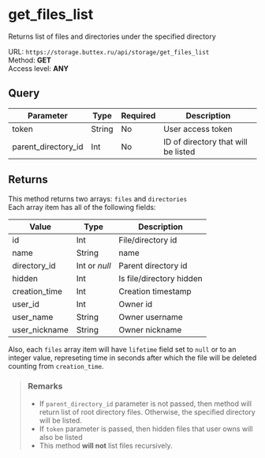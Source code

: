 # get_files_list
Returns list of files and directories under the specified directory

URL: `https://storage.buttex.ru/api/storage/get_files_list`\
Method: **GET** \
Access level: **ANY**

## Query
| Parameter           | Type   | Required  | Description                          |
|---------------------|--------|-----------|--------------------------------------|
| token               | String | No        | User access token                    |
| parent_directory_id | Int    | No        | ID of directory that will be listed  |

## Returns
This method returns two arrays: `files` and `directories` \
Each array item has all of the following fields: 

| Value         | Type          | Description              |
|---------------|---------------|--------------------------|
| id            | Int           | File/directory id        |
| name          | String        | name                     |
| directory_id  | Int or *null* | Parent directory id      |
| hidden        | Int           | Is file/directory hidden |
| creation_time | Int           | Creation timestamp       |
| user_id       | Int           | Owner id                 |
| user_name     | String        | Owner username           |
| user_nickname | String        | Owner nickname           |

Also, each `files` array item will have `lifetime` field set to `null` or to an integer 
value, represeting time in seconds after which the file will be deleted counting from `creation_time`.

> ### Remarks
> - If `parent_directory_id` parameter is not passed, then method will return
>   list of root directory files. Otherwise, the specified directory will be listed.
> - If `token` parameter is passed, then hidden files that user owns will also be listed
> - This method **will not** list files recursively.